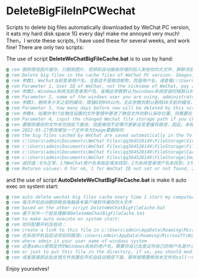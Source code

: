 # DeleteBigFileInPCWechat
Scripts to delete big files automatically downloaded by WeChat PC version, it eats my hard disk space 1G every day! make me annoyed very much!
Then，I wrote these scripts, I have used these for several weeks, and work fine!
There are only two scripts:

The use of script **DeleteWeChatBigFileCache.bat** is to use by hand:
```bat
@ rem 删除微信图片缓存，只删除图片、视频和自动接收存储的别人发给你的大文件、群聊消息中的大文件，不删除文本聊天记录
@ rem Delete big files in the cache files of WeChat PC version. Images, Videos, Files received automatically will be deleted, but history of chat will not be deleted.
@ rem 参数1，WeChat当前登录用户名，注意这不是微信昵称，而是用户名，请查看c:\Users\administrator\Documents\WeChat Files\路径下的你的用户存储文件夹的名称
@ rem Parameter 1, User ID of WeChat, not the nickname of WeChat, pay attention please! You should check folders name under c:\Users\administrator\Documents\WeChat Files\ to find your WeChat user ID.
@ rem 参数2，Windows系统当前登录用户名，省略此参数默认为windows系统安装时候默认的用户名administrator
@ rem Parameter 2, name of the windows user you are using, administrator by default if you neglect it.
@ rem 参数3，删除多少天之前的缓存，限值0到999以内，无此参数则默认删除30天前的缓存，设为0则全部删除
@ rem Parameter 3, how many days before now will be deleted by this script, limit from 0 to 999, 30 by default if neglected, to delete all set par 3 to 0.
@ rem 参数4，如果你专门在微信设置的文件管理中更改了微信文件的默认保存位置，则需要在这里输入这个路径 2022-05-27增加修改
@ rem Parameter 4, input the changed Wechat file storage path if you changed it. 2022-05-27 added by myself
@ rem 要删除缓存的文件夹包括如下路径，但是微信不定哪次更新会变更缓存路径，因此，本程序需要不定时的修改更新升级
@ rem 2022-05-27修改增加一个文件夹为Image要删除的
@ rem the big files cached by WeChat are saved automatically in the following directories, but WeChat will update and change directory structure oftentimes, so, check this script for any updates oftentimes please.
@ rem c:\Users\admin\Documents\WeChat Files\qq364528149\FileStorage\Video\2021-08
@ rem c:\Users\admin\Documents\WeChat Files\qq364528149\FileStorage\File\2021-08
@ rem c:\Users\admin\Documents\WeChat Files\qq364528149\FileStorage\Cache\2021-08
@ rem c:\Users\admin\Documents\WeChat Files\qq364528149\FileStorage\Image\2021-08
@ rem 返回值：0为正常，1为WeChat用户名未指定或未找到，2为系统登录用户名未找到，3为设置天数为负或者远超过999天
@ rem Returen values: 0 for ok, 1 for WeChat ID not set or not found, 2 for Windows user name not found, 3 for error setting of days number.
```

and the use of script **AutoDeleteWeChatBigFileCache.bat** is make it auto exec on system start:
```bat
@ rem auto delete wechat big files cache every time I start my computer
@ rem 每次开机自动删除微信电脑版本客户端软件缓存的大文件
@ rem based on the other script DeleteWeChatBigFileCache.bat
@ rem 基于另外一个批处理脚本DeleteWeChatBigFileCache.bat
@ rem to make auto execute on system start:
@ rem 如何配置开机自启动：
@ rem create a link to this file in c:\Users\admin\AppData\Roaming\Microsoft\Windows\Start Menu\Programs\Startup
@ rem 在系统开机自启动项目的路径c:\Users\admin\AppData\Roaming\Microsoft\Windows\Start Menu\Programs\Startup下面给本文件创建一个快捷方式
@ rem where admin is your user name of windows system
@ rem 这里admin是假定你的Windows系统的用户名，需要你自己去查证你自己的用户名是什么
@ rem or just to put this file in the directory, if so, you should modify the call line .bat execute file path 
@ rem 或者直接把此批处理文件放置在开机自启动路径下面，那样就需要修改本文件的call一行指定.bat执行文件的路径
```

Enjoy yourselves!
